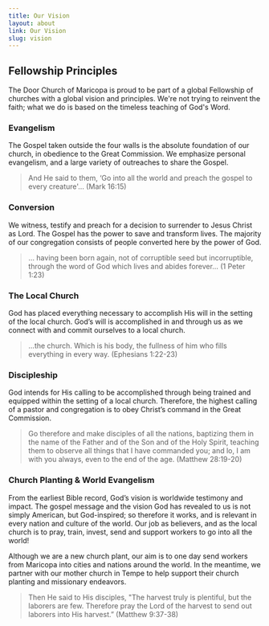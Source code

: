 ```yaml
---
title: Our Vision
layout: about
link: Our Vision
slug: vision
---
```

## Fellowship Principles
The Door Church of Maricopa is proud to be part of a global Fellowship of churches with a global vision and principles. We're not trying to reinvent the faith; what we do is based on the timeless teaching of God's Word.

### Evangelism
The Gospel taken outside the four walls is the absolute foundation of our church, in obedience to the Great Commission. We emphasize personal evangelism, and a large variety of outreaches to share the Gospel.

> And He said to them, ‘Go into all the world and preach the gospel to every creature'… (Mark 16:15)

### Conversion
We witness, testify and preach for a decision to surrender to Jesus Christ as Lord. The Gospel has the power to save and transform lives. The majority of our congregation consists of people converted here by the power of God.

> … having been born again, not of corruptible seed but incorruptible, through the word of God which lives and abides forever… (1 Peter 1:23)

### The Local Church
God has placed everything necessary to accomplish His will in the setting of the local church. God’s will is accomplished in and through us as we connect with and commit ourselves to a local church.

> …the church. Which is his body, the fullness of him who fills everything in every way. (Ephesians 1:22-23)

### Discipleship
God intends for His calling to be accomplished through being trained and equipped within the setting of a local church. Therefore, the highest calling of a pastor and congregation is to obey Christ’s command in the Great Commission.

> Go therefore and make disciples of all the nations, baptizing them in the name of the Father and of the Son and of the Holy Spirit, teaching them to observe all things that I have commanded you; and lo, I am with you always, even to the end of the age. (Matthew 28:19-20)

### Church Planting & World Evangelism
From the earliest Bible record, God’s vision is worldwide testimony and impact. The gospel message and the vision God has revealed to us is not simply American, but God-inspired; so therefore it works, and is relevant in every nation and culture of the world. Our job as believers, and as the local church is to pray, train, invest, send and support workers to go into all the world!

Although we are a new church plant, our aim is to one day send workers from Maricopa into cities and nations around the world. In the meantime, we partner with our mother church in Tempe to help support their church planting and missionary endeavors.

> Then He said to His disciples, "The harvest truly is plentiful, but the laborers are few. Therefore pray the Lord of the harvest to send out laborers into His harvest.” (Matthew 9:37-38)